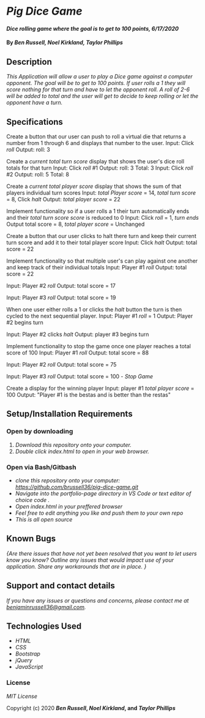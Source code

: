 # _Pig Dice Game_

#### _Dice rolling game where the goal is to get to 100 points, 6/17/2020_

#### By _**Ben Russell, Noel Kirkland, Taylor Phillips**_

## Description

_This Application will allow a user to play a Dice game against a computer opponent. The goal will be to get to 100 points. If user rolls a 1 they will score nothing for that turn and have to let the opponent roll. A roll of 2-6 will be added to total and the user will get to decide to keep rolling or let the opponent have a turn._

## Specifications

Create a button that our user can push to roll a virtual die that returns a number from 1 through 6 and displays that number to the user.
  Input: Click _roll_
  Output: roll: 3

Create a _current total turn score_ display that shows the user's dice roll totals for that turn
  Input: Click _roll_ #1
  Output: roll: 3
  Total: 3
  Input: Click _roll_ #2
  Output: roll: 5
  Total: 8

Create a _current total player score_ display that shows the sum of that players individual turn scores
  Input: _total Player score_ = 14, _total turn score_ = 8, Click _halt_
  Output: _total player score_ = 22

Implement functionality so if a user rolls a 1 their turn automatically ends and their _total turn score score_ is reduced to 0
  Input: Click _roll_ = 1, _turn ends_
  Output total score = 8, _total player score_ = Unchanged

Create a button that our user clicks to halt there turn and keep their current turn score and add it to their total player score
  Input: Click _halt_
  Output: total score = 22

Implement functionality so that multiple user's can play against one another and keep track of their individual totals
  Input: Player #1 _roll_
  Output: total score = 22

  Input: Player #2 _roll_
  Output: total score = 17

  Input: Player #3 _roll_
  Output: total score = 19

When one user either rolls a 1 or clicks the _halt_ button the turn is then cycled to the next sequential player.
  Input: Player #1 _roll_ = 1
  Output: Player #2 begins turn

  Input: Player #2 clicks _halt_
  Output: player #3 begins turn

Implement functionality to stop the game once one player reaches a total score of 100
  Input: Player #1 _roll_
  Output: total score = 88

  Input: Player #2 _roll_
  Output: total score = 75

  Input: Player #3 _roll_
  Output: total score = 100 - _Stop Game_

Create a display for the winning player
 Input: player #1 _total player score_ = 100
 Output: "Player #1 is the bestas and is better than the restas"


## Setup/Installation Requirements

### Open by downloading

1. _Download this repository onto your computer._
2. _Double click index.html to open in your web browser._

### Open via Bash/Gitbash

* _clone this repository onto your computer: https://github.com/brussell36/pig-dice-game.git_
* _Navigate into the portfolio-page directory in VS Code or text editor of choice code ._
* _Open index.html in your preffered browser_
* _Feel free to edit anything you like and push them to your own repo_
* _This is all open source_


## Known Bugs

_{Are there issues that have not yet been resolved that you want to let users know you know?  Outline any issues that would impact use of your application.  Share any workarounds that are in place. }_

## Support and contact details

_If you have any issues or questions and concerns, please contact me at benjaminrussell36@gmail.com._

## Technologies Used

* _HTML_
* _CSS_
* _Bootstrap_
* _jQuery_
* _JavaScript_

### License

*MIT License*

Copyright (c) 2020 **_Ben Russell_, _Noel Kirkland_, and _Taylor Phillips_**